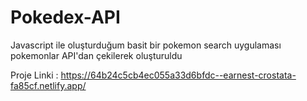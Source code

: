 # Pokedex-API

Javascript ile oluşturduğum basit bir pokemon search uygulaması pokemonlar API'dan çekilerek oluşturuldu

Proje Linki : https://64b24c5cb4ec055a33d6bfdc--earnest-crostata-fa85cf.netlify.app/